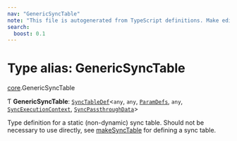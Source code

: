 ```yaml
---
nav: "GenericSyncTable"
note: "This file is autogenerated from TypeScript definitions. Make edits to the comments in the TypeScript file and then run `make docs` to regenerate this file."
search:
  boost: 0.1
---
```

# Type alias: GenericSyncTable

[core](../modules/core.md).GenericSyncTable

Ƭ **GenericSyncTable**: [`SyncTableDef`](../interfaces/core.SyncTableDef.md)<`any`, `any`, [`ParamDefs`](core.ParamDefs.md), `any`, [`SyncExecutionContext`](../interfaces/core.SyncExecutionContext.md), [`SyncPassthroughData`](core.SyncPassthroughData.md)\>

Type definition for a static (non-dynamic) sync table.
Should not be necessary to use directly, see [makeSyncTable](../functions/core.makeSyncTable.md)
for defining a sync table.
